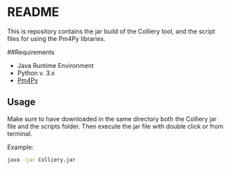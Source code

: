 # README #

This is repository contains the jar build of the Colliery tool, and the script files for using the Pm4Py libraries.

##Requirements

* Java Runtime Environment 
* Python v. 3.x
* [Pm4Py](https://pm4py.fit.fraunhofer.de/install)

## Usage

Make sure to have downloaded in the same directory both the Colliery jar file and the scripts folder. Then execute the jar file with double click or from terminal.
 
Example:

```bash
java -jar Colliery.jar  
```
 

